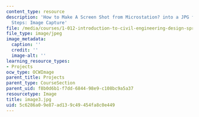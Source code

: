 ```yaml
---
content_type: resource
description: 'How to Make A Screen Shot from Microstation? into a JPG file In 4 Easy
  Steps: Image Capture'
file: /media/courses/1-012-introduction-to-civil-engineering-design-spring-2002/5c6286a09e87ad139c49454fa8c0e449_image3.jpg
file_type: image/jpeg
image_metadata:
  caption: ''
  credit: ''
  image-alt: ''
learning_resource_types:
- Projects
ocw_type: OCWImage
parent_title: Projects
parent_type: CourseSection
parent_uid: f8b0d6b1-f7dd-6844-98e9-c108bc9a5a37
resourcetype: Image
title: image3.jpg
uid: 5c6286a0-9e87-ad13-9c49-454fa8c0e449
---
```

